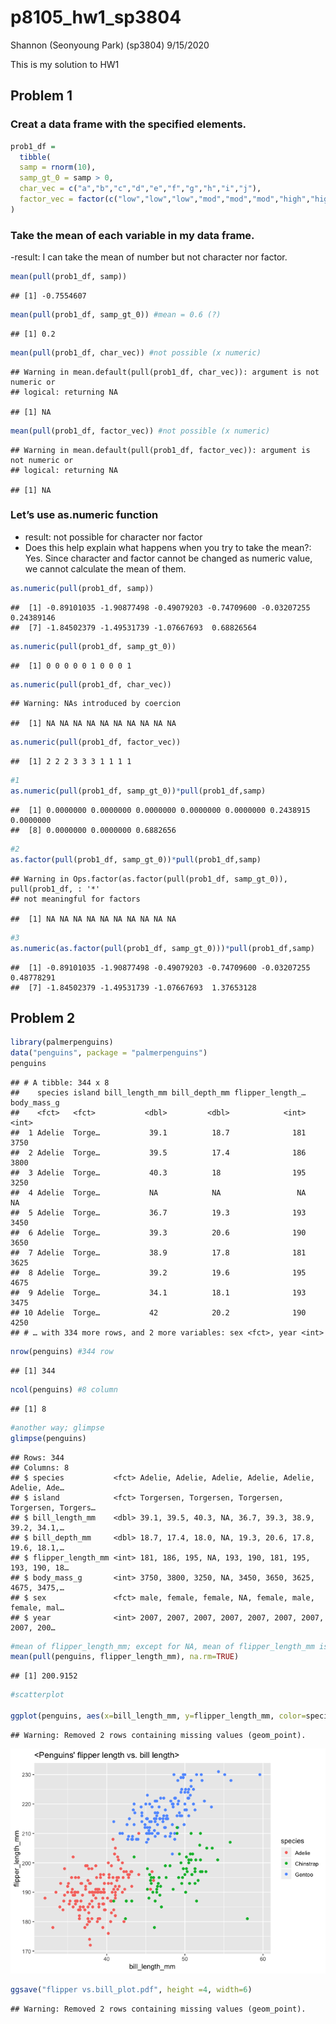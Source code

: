 p8105\_hw1\_sp3804
================
Shannon (Seonyoung Park) (sp3804)
9/15/2020

This is my solution to HW1

## Problem 1

### Creat a data frame with the specified elements.

``` r
prob1_df = 
  tibble(
  samp = rnorm(10),
  samp_gt_0 = samp > 0,
  char_vec = c("a","b","c","d","e","f","g","h","i","j"),
  factor_vec = factor(c("low","low","low","mod","mod","mod","high","high","high","high"))
)
```

### Take the mean of each variable in my data frame.

\-result: I can take the mean of number but not character nor
    factor.

``` r
mean(pull(prob1_df, samp))
```

    ## [1] -0.7554607

``` r
mean(pull(prob1_df, samp_gt_0)) #mean = 0.6 (?)
```

    ## [1] 0.2

``` r
mean(pull(prob1_df, char_vec)) #not possible (x numeric)
```

    ## Warning in mean.default(pull(prob1_df, char_vec)): argument is not numeric or
    ## logical: returning NA

    ## [1] NA

``` r
mean(pull(prob1_df, factor_vec)) #not possible (x numeric)
```

    ## Warning in mean.default(pull(prob1_df, factor_vec)): argument is not numeric or
    ## logical: returning NA

    ## [1] NA

### Let’s use as.numeric function

  - result: not possible for character nor factor
  - Does this help explain what happens when you try to take the mean?:
    Yes. Since character and factor cannot be changed as numeric value,
    we cannot calculate the mean of
    them.

<!-- end list -->

``` r
as.numeric(pull(prob1_df, samp))
```

    ##  [1] -0.89101035 -1.90877498 -0.49079203 -0.74709600 -0.03207255  0.24389146
    ##  [7] -1.84502379 -1.49531739 -1.07667693  0.68826564

``` r
as.numeric(pull(prob1_df, samp_gt_0)) 
```

    ##  [1] 0 0 0 0 0 1 0 0 0 1

``` r
as.numeric(pull(prob1_df, char_vec)) 
```

    ## Warning: NAs introduced by coercion

    ##  [1] NA NA NA NA NA NA NA NA NA NA

``` r
as.numeric(pull(prob1_df, factor_vec)) 
```

    ##  [1] 2 2 2 3 3 3 1 1 1 1

``` r
#1
as.numeric(pull(prob1_df, samp_gt_0))*pull(prob1_df,samp) 
```

    ##  [1] 0.0000000 0.0000000 0.0000000 0.0000000 0.0000000 0.2438915 0.0000000
    ##  [8] 0.0000000 0.0000000 0.6882656

``` r
#2
as.factor(pull(prob1_df, samp_gt_0))*pull(prob1_df,samp)
```

    ## Warning in Ops.factor(as.factor(pull(prob1_df, samp_gt_0)), pull(prob1_df, : '*'
    ## not meaningful for factors

    ##  [1] NA NA NA NA NA NA NA NA NA NA

``` r
#3
as.numeric(as.factor(pull(prob1_df, samp_gt_0)))*pull(prob1_df,samp)
```

    ##  [1] -0.89101035 -1.90877498 -0.49079203 -0.74709600 -0.03207255  0.48778291
    ##  [7] -1.84502379 -1.49531739 -1.07667693  1.37653128

## Problem 2

``` r
library(palmerpenguins)
data("penguins", package = "palmerpenguins")
penguins
```

    ## # A tibble: 344 x 8
    ##    species island bill_length_mm bill_depth_mm flipper_length_… body_mass_g
    ##    <fct>   <fct>           <dbl>         <dbl>            <int>       <int>
    ##  1 Adelie  Torge…           39.1          18.7              181        3750
    ##  2 Adelie  Torge…           39.5          17.4              186        3800
    ##  3 Adelie  Torge…           40.3          18                195        3250
    ##  4 Adelie  Torge…           NA            NA                 NA          NA
    ##  5 Adelie  Torge…           36.7          19.3              193        3450
    ##  6 Adelie  Torge…           39.3          20.6              190        3650
    ##  7 Adelie  Torge…           38.9          17.8              181        3625
    ##  8 Adelie  Torge…           39.2          19.6              195        4675
    ##  9 Adelie  Torge…           34.1          18.1              193        3475
    ## 10 Adelie  Torge…           42            20.2              190        4250
    ## # … with 334 more rows, and 2 more variables: sex <fct>, year <int>

``` r
nrow(penguins) #344 row
```

    ## [1] 344

``` r
ncol(penguins) #8 column
```

    ## [1] 8

``` r
#another way; glimpse
glimpse(penguins)
```

    ## Rows: 344
    ## Columns: 8
    ## $ species           <fct> Adelie, Adelie, Adelie, Adelie, Adelie, Adelie, Ade…
    ## $ island            <fct> Torgersen, Torgersen, Torgersen, Torgersen, Torgers…
    ## $ bill_length_mm    <dbl> 39.1, 39.5, 40.3, NA, 36.7, 39.3, 38.9, 39.2, 34.1,…
    ## $ bill_depth_mm     <dbl> 18.7, 17.4, 18.0, NA, 19.3, 20.6, 17.8, 19.6, 18.1,…
    ## $ flipper_length_mm <int> 181, 186, 195, NA, 193, 190, 181, 195, 193, 190, 18…
    ## $ body_mass_g       <int> 3750, 3800, 3250, NA, 3450, 3650, 3625, 4675, 3475,…
    ## $ sex               <fct> male, female, female, NA, female, male, female, mal…
    ## $ year              <int> 2007, 2007, 2007, 2007, 2007, 2007, 2007, 2007, 200…

``` r
#mean of flipper_length_mm; except for NA, mean of flipper_length_mm is 200.9 (mm)
mean(pull(penguins, flipper_length_mm), na.rm=TRUE) 
```

    ## [1] 200.9152

``` r
#scatterplot

ggplot(penguins, aes(x=bill_length_mm, y=flipper_length_mm, color=species))+geom_point()+ggtitle("<Penguins' flipper length vs. bill length>")
```

    ## Warning: Removed 2 rows containing missing values (geom_point).

![](p8105_hw1_sp3804_files/figure-gfm/unnamed-chunk-5-1.png)<!-- -->

``` r
ggsave("flipper vs.bill_plot.pdf", height =4, width=6)
```

    ## Warning: Removed 2 rows containing missing values (geom_point).
